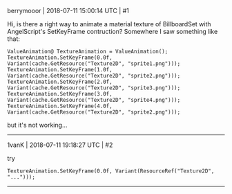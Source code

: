 berrymooor | 2018-07-11 15:00:14 UTC | #1

Hi, is there a right way to animate a material texture of BillboardSet with AngelScript's SetKeyFrame contruction?
Somewhere I saw something like that:

    ValueAnimation@ TextureAnimation = ValueAnimation();
    TextureAnimation.SetKeyFrame(0.0f, Variant(cache.GetResource("Texture2D", "sprite1.png")));
    TextureAnimation.SetKeyFrame(1.0f, Variant(cache.GetResource("Texture2D", "sprite2.png")));
    TextureAnimation.SetKeyFrame(2.0f, Variant(cache.GetResource("Texture2D", "sprite3.png")));
    TextureAnimation.SetKeyFrame(3.0f, Variant(cache.GetResource("Texture2D", "sprite4.png")));
    TextureAnimation.SetKeyFrame(4.0f, Variant(cache.GetResource("Texture2D", "sprite2.png")));

but it's not working...

-------------------------

1vanK | 2018-07-11 19:18:27 UTC | #2

try
```
TextureAnimation.SetKeyFrame(0.0f, Variant(ResourceRef("Texture2D", "...")));
```

-------------------------

